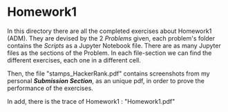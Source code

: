 # Homework1
In this directory there are all the completed exercises about Homework1 (ADM). They are devised by the 2 *Problems* given, each problem's folder contains the *Scripts* as a Jupyter Notebook file. There are as many Jupyter files as the sections of the Problem. In each file-section we can find the different exercises, each one in a different cell.

Then, the file "stamps_HackerRank.pdf" contains screenshots from my personal ***Submission Section***, as an unique pdf, in order to prove the performance of the exercises.

In add, there is the trace of Homework1 : "Homework1.pdf"
